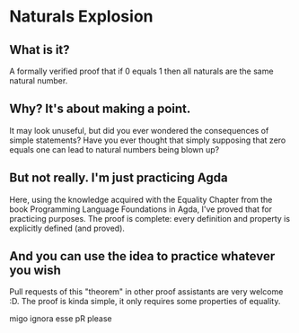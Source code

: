 # Naturals Explosion

## What is it?
A formally verified proof that if 0 equals 1 then all naturals are the same natural number.

## Why? It's about making a point.
It may look unuseful, but did you ever wondered the consequences of simple statements?
Have  you ever thought that simply supposing that zero equals one can lead to natural numbers being blown up?

## But not really. I'm just practicing Agda
Here, using the knowledge acquired with the Equality Chapter from the book Programming Language Foundations in Agda, I've proved that for practicing purposes. The proof is complete: every definition and property is explicitly defined (and proved).

## And you can use the idea to practice whatever you wish
Pull requests of this "theorem" in other proof assistants are very welcome :D. The proof is kinda simple, it only requires some properties of equality.



migo ignora esse pR please
